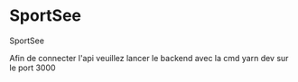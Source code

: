 # SportSee
 SportSee

 Afin de connecter l'api veuillez lancer le backend avec la cmd yarn dev
 sur le port 3000

